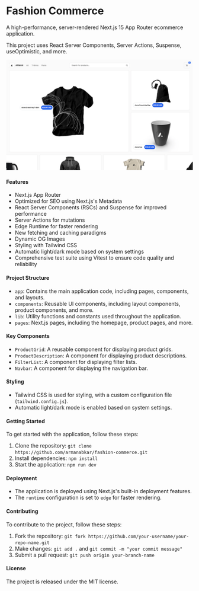 # Fashion Commerce

A high-performance, server-rendered Next.js 15 App Router ecommerce application.

This project uses React Server Components, Server Actions, Suspense, useOptimistic, and more.

![Screenshot](./fashion-commerce.png)

####  Features

- Next.js App Router
- Optimized for SEO using Next.js's Metadata
- React Server Components (RSCs) and Suspense for improved performance
- Server Actions for mutations
- Edge Runtime for faster rendering
- New fetching and caching paradigms
- Dynamic OG Images
- Styling with Tailwind CSS
- Automatic light/dark mode based on system settings
- Comprehensive test suite using Vitest to ensure code quality and reliability

#### Project Structure

- `app`: Contains the main application code, including pages, components, and layouts.
- `components`: Reusable UI components, including layout components, product components, and more.
- `lib`: Utility functions and constants used throughout the application.
- `pages`: Next.js pages, including the homepage, product pages, and more.

#### Key Components

- `ProductGrid`: A reusable component for displaying product grids.
- `ProductDescription`: A component for displaying product descriptions.
- `FilterList`: A component for displaying filter lists.
- `Navbar`: A component for displaying the navigation bar.

#### Styling

- Tailwind CSS is used for styling, with a custom configuration file (`tailwind.config.js`).
- Automatic light/dark mode is enabled based on system settings.

#### Getting Started

To get started with the application, follow these steps:

1. Clone the repository: `git clone https://github.com/armanabkar/fashion-commerce.git`
2. Install dependencies: `npm install`
3. Start the application: `npm run dev`

#### Deployment

- The application is deployed using Next.js's built-in deployment features.
- The `runtime` configuration is set to `edge` for faster rendering.

#### Contributing

To contribute to the project, follow these steps:

1. Fork the repository: `git fork https://github.com/your-username/your-repo-name.git`
2. Make changes: `git add .` and `git commit -m "your commit message"`
3. Submit a pull request: `git push origin your-branch-name`

#### License

The project is released under the MIT license.